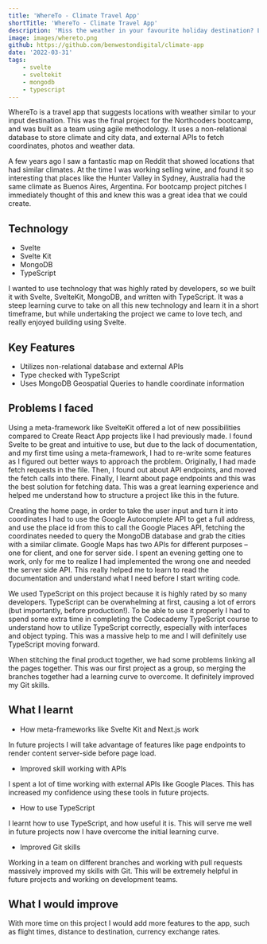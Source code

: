 ```yaml
---
title: 'WhereTo - Climate Travel App'
shortTitle: 'WhereTo - Climate Travel App'
description: 'Miss the weather in your favourite holiday destination? Let WhereTo help you decide on your next vacation spot. Uses Svelte / Svelte Kit.'
image: images/whereto.png
github: https://github.com/benwestondigital/climate-app
date: '2022-03-31'
tags:
    - svelte
    - sveltekit
    - mongodb
    - typescript
---
```


WhereTo is a travel app that suggests locations with weather similar to your input destination. This was the final project for the Northcoders bootcamp, and was built as a team using agile methodology. It uses a non-relational database to store climate and city data, and external APIs to fetch coordinates, photos and weather data.

A few years ago I saw a fantastic map on Reddit that showed locations that had similar climates. At the time I was working selling wine, and found it so interesting that places like the Hunter Valley in Sydney, Australia had the same climate as Buenos Aires, Argentina. For bootcamp project pitches I immediately thought of this and knew this was a great idea that we could create.

## Technology

- Svelte
- Svelte Kit
- MongoDB
- TypeScript

I wanted to use technology that was highly rated by developers, so we built it with Svelte, SvelteKit, MongoDB, and written with TypeScript.
It was a steep learning curve to take on all this new technology and learn it in a short timeframe, but while undertaking the project we came to love tech, and really enjoyed building using Svelte.

## Key Features

- Utilizes non-relational database and external APIs
- Type checked with TypeScript
- Uses MongoDB Geospatial Queries to handle coordinate information

## Problems I faced

Using a meta-framework like SvelteKit offered a lot of new possibilities compared to Create React App projects like I had previously made. I found Svelte to be great and intuitive to use, but due to the lack of documentation, and my first time using a meta-framework, I had to re-write some features as I figured out better ways to approach the problem. Originally, I had made fetch requests in the file. Then, I found out about API endpoints, and moved the fetch calls into there. Finally, I learnt about page endpoints and this was the best solution for fetching data. This was a great learning experience and helped me understand how to structure a project like this in the future.

Creating the home page, in order to take the user input and turn it into coordinates I had to use the Google Autocomplete API to get a full address, and use the place id from this to call the Google Places API, fetching the coordinates needed to query the MongoDB database and grab the cities with a similar climate. Google Maps has two APIs for different purposes – one for client, and one for server side. I spent an evening getting one to work, only for me to realize I had implemented the wrong one and needed the server side API. This really helped me to learn to read the documentation and understand what I need before I start writing code.

We used TypeScript on this project because it is highly rated by so many developers. TypeScript can be overwhelming at first, causing a lot of errors (but importantly, before production!). To be able to use it properly I had to spend some extra time in completing the Codecademy TypeScript course to understand how to utilize TypeScript correctly, especially with interfaces and object typing. This was a massive help to me and I will definitely use TypeScript moving forward.

When stitching the final product together, we had some problems linking all the pages together. This was our first project as a group, so merging the branches together had a learning curve to overcome. It definitely improved my Git skills.

## What I learnt

- How meta-frameworks like Svelte Kit and Next.js work

In future projects I will take advantage of features like page endpoints to render content server-side before page load.

- Improved skill working with APIs

I spent a lot of time working with external APIs like Google Places. This has increased my confidence using these tools in future projects.

- How to use TypeScript

I learnt how to use TypeScript, and how useful it is. This will serve me well in future projects now I have overcome the initial learning curve.

- Improved Git skills

Working in a team on different branches and working with pull requests massively improved my skills with Git. This will be extremely helpful in future projects and working on development teams.

## What I would improve

With more time on this project I would add more features to the app, such as flight times, distance to destination, currency exchange rates.
